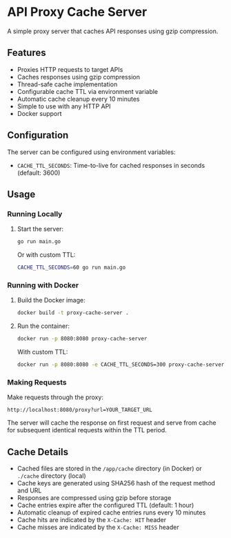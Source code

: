 # API Proxy Cache Server

A simple proxy server that caches API responses using gzip compression.

## Features

- Proxies HTTP requests to target APIs
- Caches responses using gzip compression
- Thread-safe cache implementation
- Configurable cache TTL via environment variable
- Automatic cache cleanup every 10 minutes
- Simple to use with any HTTP API
- Docker support

## Configuration

The server can be configured using environment variables:

- `CACHE_TTL_SECONDS`: Time-to-live for cached responses in seconds (default: 3600)

## Usage

### Running Locally

1. Start the server:
   ```bash
   go run main.go
   ```
   Or with custom TTL:
   ```bash
   CACHE_TTL_SECONDS=60 go run main.go
   ```

### Running with Docker

1. Build the Docker image:
   ```bash
   docker build -t proxy-cache-server .
   ```

2. Run the container:
   ```bash
   docker run -p 8080:8080 proxy-cache-server
   ```

   With custom TTL:
   ```bash
   docker run -p 8080:8080 -e CACHE_TTL_SECONDS=300 proxy-cache-server
   ```

### Making Requests

Make requests through the proxy:
```
http://localhost:8080/proxy?url=YOUR_TARGET_URL
```

The server will cache the response on first request and serve from cache for subsequent identical requests within the TTL period.

## Cache Details

- Cached files are stored in the `/app/cache` directory (in Docker) or `./cache` directory (local)
- Cache keys are generated using SHA256 hash of the request method and URL
- Responses are compressed using gzip before storage
- Cache entries expire after the configured TTL (default: 1 hour)
- Automatic cleanup of expired cache entries runs every 10 minutes
- Cache hits are indicated by the `X-Cache: HIT` header
- Cache misses are indicated by the `X-Cache: MISS` header
